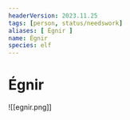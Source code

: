 ```yaml
---
headerVersion: 2023.11.25
tags: [person, status/needswork]
aliases: [ Égnir ]
name: Égnir
species: elf
---
```

# Égnir


![[egnir.png]]
